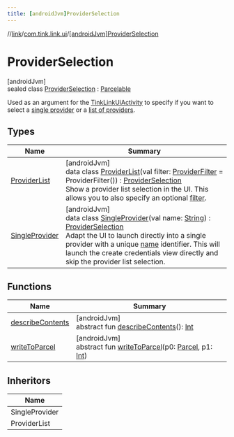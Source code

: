 ```yaml
---
title: [androidJvm]ProviderSelection
---
```

//[link](../../../index.html)/[com.tink.link.ui](../index.html)/[[androidJvm]ProviderSelection](index.html)



# ProviderSelection



[androidJvm]\
sealed class [ProviderSelection](index.html) : [Parcelable](https://developer.android.com/reference/kotlin/android/os/Parcelable.html)

Used as an argument for the [TinkLinkUiActivity](../[android-jvm]-tink-link-ui-activity/index.html) to specify if you want to select a [single provider](-single-provider/index.html) or a [list of providers](-provider-list/index.html).



## Types


| Name | Summary |
|---|---|
| [ProviderList](-provider-list/index.html) | [androidJvm]<br>data class [ProviderList](-provider-list/index.html)(val filter: [ProviderFilter](../../com.tink.service.provider/[android-jvm]-provider-filter/index.html) = ProviderFilter()) : [ProviderSelection](index.html)<br>Show a provider list selection in the UI. This allows you to also specify an optional [filter](-provider-list/filter.html). |
| [SingleProvider](-single-provider/index.html) | [androidJvm]<br>data class [SingleProvider](-single-provider/index.html)(val name: [String](https://kotlinlang.org/api/latest/jvm/stdlib/kotlin/-string/index.html)) : [ProviderSelection](index.html)<br>Adapt the UI to launch directly into a single provider with a unique [name](-single-provider/name.html) identifier. This will launch the create credentials view directly and skip the provider list selection. |


## Functions


| Name | Summary |
|---|---|
| [describeContents](../../com.tink.service.provider/[android-jvm]-provider-filter/index.html#-1578325224%2FFunctions%2F-812656150) | [androidJvm]<br>abstract fun [describeContents](../../com.tink.service.provider/[android-jvm]-provider-filter/index.html#-1578325224%2FFunctions%2F-812656150)(): [Int](https://kotlinlang.org/api/latest/jvm/stdlib/kotlin/-int/index.html) |
| [writeToParcel](../../com.tink.service.provider/[android-jvm]-provider-filter/index.html#-1754457655%2FFunctions%2F-812656150) | [androidJvm]<br>abstract fun [writeToParcel](../../com.tink.service.provider/[android-jvm]-provider-filter/index.html#-1754457655%2FFunctions%2F-812656150)(p0: [Parcel](https://developer.android.com/reference/kotlin/android/os/Parcel.html), p1: [Int](https://kotlinlang.org/api/latest/jvm/stdlib/kotlin/-int/index.html)) |


## Inheritors


| Name |
|---|
| SingleProvider |
| ProviderList |

